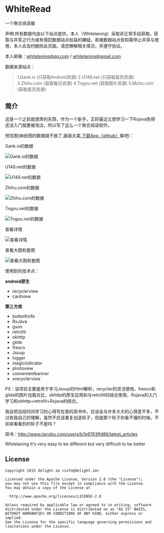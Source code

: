 # WhiteRead
一个聚合阅读器

声明:所有数据均由以下站点提供，本人（Whitelaning）采取非正常手段获取。获取与共享之行为或有侵犯数据站点权益的嫌疑。若被数据站点告知需停止共享与使用，本人会及时删除此页面。请您暸解相关情况，并遵守协议。 

本人邮箱：whitelaning@qq.com / whitelaning@gmail.com

数据来源站点：

>1.Gank.io (只获取Android资源)
>2.U148.net (只获取首页资源)
>3.Zhihu.com (获取每日资源)
>4.Tngou.net (获取图片资源)
>5.Mzitu.com (获取首页资源)

简介
-----
这是一个之前就想弄的东西，作为一个新手，正好最近又想学习一下Rxjava免得还没入门就要被淘汰，所以写了这么一个聚合阅读软件。

预览图(妹纸图的数据就不放了,画面太美,[下载App（github）](https://github.com/whitelaning/WhiteRead/releases)看吧)：

Gank.io的数据

![Gank.io的数据](http://7xrxk4.com1.z0.glb.clouddn.com/image/jpg/S60810-212023.jpg?imageView2/2/w/320)

U148.net的数据

![U148.net的数据](http://7xrxk4.com1.z0.glb.clouddn.com/image/jpg/S60810-212042.jpg?imageView2/2/w/320)

Zhihu.com的数据

![Zhihu.com的数据](http://7xrxk4.com1.z0.glb.clouddn.com/image/jpg/S60810-212056.jpg?imageView2/2/w/320)

Tngou.net的数据

![Tngou.net的数据](http://7xrxk4.com1.z0.glb.clouddn.com/image/jpg/S60810-21282376.jpg?imageView2/2/w/320)

查看详情

![查看详情](http://7xrxk4.com1.z0.glb.clouddn.com/image/jpg/S60813-113239.jpg?imageView2/2/w/320)

查看大图和套图

![查看大图和套图](http://7xrxk4.com1.z0.glb.clouddn.com/image/jpg/S60810-221351.jpg?imageView2/2/w/320)


使用到的技术点：

**android原生**
 - recyclerview
 - cardview

**第三方库**
 - butterKnife
 - RxJava
 - gson
 - retrofit
 - okhttp
 - glide
 - fresco
 - Jsoup
 - logger
 - magicindicator
 - photoview
 - convenientbanner
 - xrecyclerview

PS：该项目主要是用于学习Jsoup的Html解析，recycler的灵活使用，fresco和glide的图片加载对比，okhttp的原生应用和与retrofit的结合使用，Rxjava的入门学习和okhttp+retrofit+Rxjava的结合。

我会把这段时间学习的心得写在我的简书中，应该会与许多大大的心得差不多，不过有我自己的理解，虽然不应该重复创造轮子，但是那个轮子你看不懂的时候，不如来看看别的轮子不是吗？

简书：http://www.jianshu.com/users/b7e9763ffd86/latest_articles

Whitelaning
It's very easy to be different but very difficult to be better

## License

```
Copyright 2015 delight.im <info@delight.im>

Licensed under the Apache License, Version 2.0 (the "License");
you may not use this file except in compliance with the License.
You may obtain a copy of the License at

  http://www.apache.org/licenses/LICENSE-2.0

Unless required by applicable law or agreed to in writing, software
distributed under the License is distributed on an "AS IS" BASIS,
WITHOUT WARRANTIES OR CONDITIONS OF ANY KIND, either express or implied.
See the License for the specific language governing permissions and
limitations under the License.
```

